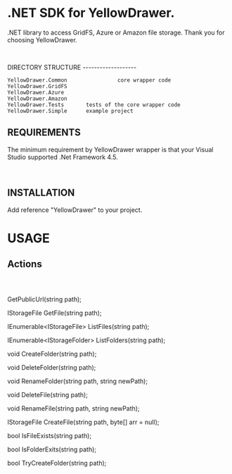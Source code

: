 .NET SDK for YellowDrawer.
==========================

.NET library to access GridFS, Azure or Amazon file storage. Thank you for
choosing YellowDrawer.

 

DIRECTORY STRUCTURE -------------------

~~~~~~~~~~~~~~~~~~~~~~~~~~~~~~~~~~~~~~~~~~~~~~~~~~~~~~~~~~~~~~~~~~~~~~~~~~~~~~~~
YellowDrawer.Common                core wrapper code
YellowDrawer.GridFS
YellowDrawer.Azure
YellowDrawer.Amazon
YellowDrawer.Tests       tests of the core wrapper code
YellowDrawer.Simple      example project
~~~~~~~~~~~~~~~~~~~~~~~~~~~~~~~~~~~~~~~~~~~~~~~~~~~~~~~~~~~~~~~~~~~~~~~~~~~~~~~~

REQUIREMENTS
------------

The minimum requirement by YellowDrawer wrapper is that your Visual Studio
supported .Net Framework 4.5.

 

INSTALLATION
------------

Add reference "YellowDrawer" to your project.

USAGE
=====

Actions
-------

###  

GetPublicUrl(string path);

IStorageFile GetFile(string path);

IEnumerable\<IStorageFile\> ListFiles(string path);

IEnumerable\<IStorageFolder\> ListFolders(string path);

void CreateFolder(string path);

void DeleteFolder(string path);

void RenameFolder(string path, string newPath);

void DeleteFile(string path);

void RenameFile(string path, string newPath);

IStorageFile CreateFile(string path, byte[] arr = null);

bool IsFileExists(string path);

bool IsFolderExits(string path);

bool TryCreateFolder(string path);

